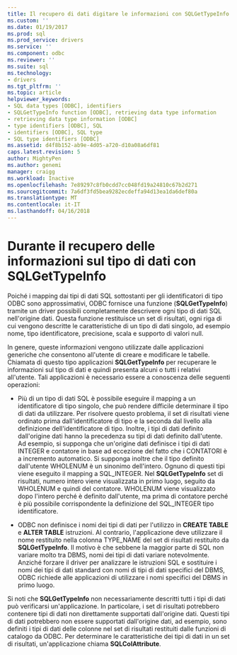 ```yaml
---
title: Il recupero di dati digitare le informazioni con SQLGetTypeInfo | Documenti Microsoft
ms.custom: ''
ms.date: 01/19/2017
ms.prod: sql
ms.prod_service: drivers
ms.service: ''
ms.component: odbc
ms.reviewer: ''
ms.suite: sql
ms.technology:
- drivers
ms.tgt_pltfrm: ''
ms.topic: article
helpviewer_keywords:
- SQL data types [ODBC], identifiers
- SQLGetTypeInfo function [ODBC], retrieving data type information
- retrieving data type information [ODBC]
- type identifiers [ODBC], SQL
- identifiers [ODBC], SQL type
- SQL type identifiers [ODBC]
ms.assetid: d4f8b152-ab9e-4d05-a720-d10a08a6df81
caps.latest.revision: 5
author: MightyPen
ms.author: genemi
manager: craigg
ms.workload: Inactive
ms.openlocfilehash: 7e89297c8fb0cdd7cc048fd19a24810c67b2d271
ms.sourcegitcommit: 7a6df3fd5bea9282ecdeffa94d13ea1da6def80a
ms.translationtype: MT
ms.contentlocale: it-IT
ms.lasthandoff: 04/16/2018
---
```

# <a name="retrieving-data-type-information-with-sqlgettypeinfo"></a>Durante il recupero delle informazioni sul tipo di dati con SQLGetTypeInfo
Poiché i mapping dai tipi di dati SQL sottostanti per gli identificatori di tipo ODBC sono approssimativi, ODBC fornisce una funzione (**SQLGetTypeInfo**) tramite un driver possibili completamente descrivere ogni tipo di dati SQL nell'origine dati. Questa funzione restituisce un set di risultati, ogni riga di cui vengono descritte le caratteristiche di un tipo di dati singolo, ad esempio nome, tipo identificatore, precisione, scala e supporto di valori null.  
  
 In genere, queste informazioni vengono utilizzate dalle applicazioni generiche che consentono all'utente di creare e modificare le tabelle. Chiamata di questo tipo applicazioni **SQLGetTypeInfo** per recuperare le informazioni sul tipo di dati e quindi presenta alcuni o tutti i relativi all'utente. Tali applicazioni è necessario essere a conoscenza delle seguenti operazioni:  
  
-   Più di un tipo di dati SQL è possibile eseguire il mapping a un identificatore di tipo singolo, che può rendere difficile determinare il tipo di dati da utilizzare. Per risolvere questo problema, il set di risultati viene ordinato prima dall'identificatore di tipo e la seconda dal livello alla definizione dell'identificatore di tipo. Inoltre, i tipi di dati definito dall'origine dati hanno la precedenza su tipi di dati definito dall'utente. Ad esempio, si supponga che un'origine dati definisce i tipi di dati INTEGER e contatore in base ad eccezione del fatto che i CONTATORI è a incremento automatico. Si supponga inoltre che il tipo definito dall'utente WHOLENUM è un sinonimo dell'intero. Ognuno di questi tipi viene eseguito il mapping a SQL_INTEGER. Nel **SQLGetTypeInfo** set di risultati, numero intero viene visualizzata in primo luogo, seguito da WHOLENUM e quindi del contatore. WHOLENUM viene visualizzato dopo l'intero perché è definito dall'utente, ma prima di contatore perché è più possibile corrispondente la definizione del SQL_INTEGER tipo identificatore.  
  
-   ODBC non definisce i nomi dei tipi di dati per l'utilizzo in **CREATE TABLE** e **ALTER TABLE** istruzioni. Al contrario, l'applicazione deve utilizzare il nome restituito nella colonna TYPE_NAME del set di risultati restituito da **SQLGetTypeInfo**. Il motivo è che sebbene la maggior parte di SQL non variare molto tra DBMS, nomi dei tipi di dati variare notevolmente. Anziché forzare il driver per analizzare le istruzioni SQL e sostituire i nomi dei tipi di dati standard con nomi di tipi di dati specifici del DBMS, ODBC richiede alle applicazioni di utilizzare i nomi specifici del DBMS in primo luogo.  
  
 Si noti che **SQLGetTypeInfo** non necessariamente descritti tutti i tipi di dati può verificarsi un'applicazione. In particolare, i set di risultati potrebbero contenere tipi di dati non direttamente supportati dall'origine dati. Questi tipi di dati potrebbero non essere supportati dall'origine dati, ad esempio, sono definiti i tipi di dati delle colonne nel set di risultati restituiti dalle funzioni di catalogo da ODBC. Per determinare le caratteristiche dei tipi di dati in un set di risultati, un'applicazione chiama **SQLColAttribute**.
